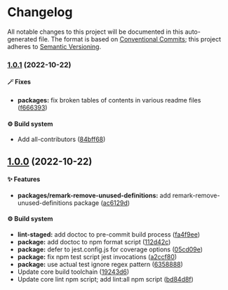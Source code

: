 # Changelog

All notable changes to this project will be documented in this auto-generated
file. The format is based on [Conventional Commits][1]; this project adheres to
[Semantic Versioning][2].

### [1.0.1][3] (2022-10-22)

#### 🪄 Fixes

- **packages:** fix broken tables of contents in various readme files
  ([f666393][4])

#### ⚙️ Build system

- Add all-contributors ([84bff68][5])

## [1.0.0][6] (2022-10-22)

#### ✨ Features

- **packages/remark-remove-unused-definitions:** add
  remark-remove-unused-definitions package ([ac6129d][7])

#### ⚙️ Build system

- **lint-staged:** add doctoc to pre-commit build process ([fa4f9ee][8])
- **package:** add doctoc to npm format script ([112d42c][9])
- **package:** defer to jest.config.js for coverage options ([05cd09e][10])
- **package:** fix npm test script jest invocations ([a2ccf80][11])
- **package:** use actual test ignore regex pattern ([6358888][12])
- Update core build toolchain ([19243d6][13])
- Update core lint npm script; add lint:all npm script ([bd84d8f][14])

[1]: https://conventionalcommits.org
[2]: https://semver.org
[3]:
  https://github.com/Xunnamius/unified-utils/compare/remark-remove-unused-definitions@1.0.0...remark-remove-unused-definitions@1.0.1
[4]:
  https://github.com/Xunnamius/unified-utils/commit/f6663933fe4a7d577956527efe752e18607262ba
[5]:
  https://github.com/Xunnamius/unified-utils/commit/84bff68339c7a742c104c0f2545fe62b28c8b473
[6]:
  https://github.com/Xunnamius/unified-utils/compare/05cd09e0cf13f18fa56f6156516bcf546b1238e6...remark-remove-unused-definitions@1.0.0
[7]:
  https://github.com/Xunnamius/unified-utils/commit/ac6129ddbbc8f2dda3c96047a8e6e8f182d53b8a
[8]:
  https://github.com/Xunnamius/unified-utils/commit/fa4f9ee3f9cd922875cf077f6d8b74105f0ba55e
[9]:
  https://github.com/Xunnamius/unified-utils/commit/112d42c6999f758ff618f4e116eb7cf38c09f77c
[10]:
  https://github.com/Xunnamius/unified-utils/commit/05cd09e0cf13f18fa56f6156516bcf546b1238e6
[11]:
  https://github.com/Xunnamius/unified-utils/commit/a2ccf801276c84e54d3fc1afaad574f78408d86f
[12]:
  https://github.com/Xunnamius/unified-utils/commit/63588887a7377f3ee7488b19c87f1f2bf1faa811
[13]:
  https://github.com/Xunnamius/unified-utils/commit/19243d623ba14cfd629c5e4632e6a75de508592b
[14]:
  https://github.com/Xunnamius/unified-utils/commit/bd84d8fc1fb5c4d1828a16a47214a6730f34899a
